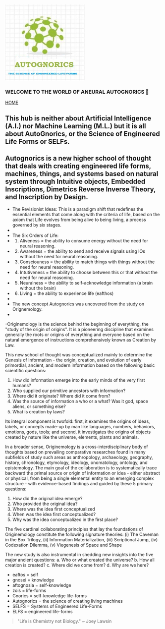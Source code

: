 ![AutoGnorics](gnorics.jpg)
### WELCOME TO THE WORLD OF ANEURAL AUTOGNORICS 👋
[HOME](https://autognorics.github.io/) 

This hub is neither about Artificial Intelligence (A.I.) nor Machine Learning (M.L.) but it is all about AutoGnorics,
or the Science of Engineered Life Forms or SELFs.
-
Autognorics is a new higher school of thought that deals with creating engineered life forms, 
machines, things, and systems based on natural system through Intuitive objects, Embedded Inscriptions, Dimetrics
Reverse Inverse Theory, and Inscription by Design.
-
- The Revisionist Ideas:
This is a paradigm shift that redefines the essential elements that come along with the criteria of life, 
based on the axiom that Life evolves from being alive to being living, a process governed by six stages.
-
- The Six Orders of Life:
- 1. Aliveness = the ability to consume energy without the need for neural reasoning.
- 2. Awareness = the ability to send and receive signals using IOs without the need for neural reasoning.
- 3. Consciouness = the ability to match things with things without the need for neural reasoning.
- 4. Intutiveness = the ability to choose between this or that without the need for neural reasoning.
- 5. Neuralness = the ability to self-acknowledge information (a brain without the brain)
- 6. Living = the ability to experience life (eafthos)
-
- The new concept Autognorics was uncovered from the study on Orignemology.
-
-Originemology is the science behind the beginning of everything, the "study of the origin of origins". It is a pioneering discipline that examines generally the roots or origins of everything and everyone based on the natural emergence of instructions comprehensively known as Creation by Law.

This new school of thought was conceptualized mainly to determine the Genesis of Information - the origin, creation, and evolution of early primordial, ancient, and modern information based on the following basic scientific questions:

1. How did information emerge into the early minds of the very first humans?
2. Who supplied our primitive ancestors with information?
3. Where did it originate? Where did it come from?
4. Was the source of information a who or a what? Was it god, space aliens, or something else?
5. What is creation by laws?

Its integral component is twofold: first, it examines the origins of ideas, labels, or concepts made-up by man like languages, numbers, behaviors, emotions, gods, tools; and second, it investigates the origins of objects created by nature like the universe, elements, plants and animals.

In a broader sense, Originemology is a cross-interdisciplinary body of thoughts based on prevailing comparative researches found in many subfields of study such areas as anthropology, archaeology, geography, history, chronology, etymology, ideology, onomatology, ontology, and epistemology. The main goal of the collaboration is to systematically trace backward the primal source or origin of information or idea - either abstract or physical, from being a single elemental entity to an emerging complex structure - with evidence-based findings and guided by these 5 primary questions:

1. How did the original idea emerge?
2. Who provided the original idea?
3. Where was the idea first conceptualized
4. When was the idea first conceptualized?
5. Why was the idea conceptualized in the first place?

The five cardinal collaborating principles that lay the foundations of Originemology constitute the following signature theories:
(i) The Caveman in the Box Trilogy,
(ii) Information Materialization,
(iii) Scriptional Jump,
(iv) Codexation Dilemma,
(v) Viegenesis of Space and Shape

The new study is also instrumental in shedding new insights into the five major ancient questions:
a. Who or what created the universe?
b. How all creation is created?
c. Where did we come from?
d. Why are we here?

-    eaftos = self
-    gnosei = knowledge
-    aftognosia = self-knowledge
-    zois = life-forms
-    Gnorics = self-knowledge life-forms
-    Autognorics = the science of creating living machines
-    SELFS = Systems of Engineered Life-Forms
-    ELFS = engineered life-forms

> "Life is Chemistry not Biology." ~ Joey Lawsin

<!--
**Autognorics/Autognorics** is a ✨ _special_ ✨ repository because its `README.md` (this file) appears on your GitHub profile.

Here are some ideas to get you started:

-

- 👯 I’m looking to collaborate on ...
- 🤔 I’m looking for help with ...
- 💬 Ask me about ...
- 📫 How to reach me: ...
- 😄 Pronouns: ...

-->

